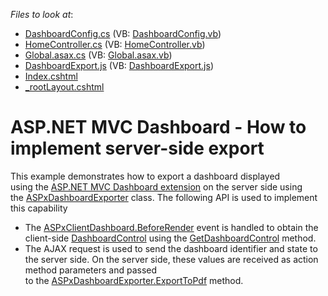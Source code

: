 <!-- default file list -->
*Files to look at*:

* [DashboardConfig.cs](./CS/MvcDashboard_ServerExport/App_Start/DashboardConfig.cs) (VB: [DashboardConfig.vb](./VB/MvcDashboard_ServerExport/App_Start/DashboardConfig.vb))
* [HomeController.cs](./CS/MvcDashboard_ServerExport/Controllers/HomeController.cs) (VB: [HomeController.vb](./VB/MvcDashboard_ServerExport/Controllers/HomeController.vb))
* [Global.asax.cs](./CS/MvcDashboard_ServerExport/Global.asax.cs) (VB: [Global.asax.vb](./VB/MvcDashboard_ServerExport/Global.asax.vb))
* [DashboardExport.js](./CS/MvcDashboard_ServerExport/Scripts/DashboardExport.js) (VB: [DashboardExport.js](./VB/MvcDashboard_ServerExport/Scripts/DashboardExport.js))
* [Index.cshtml](./CS/MvcDashboard_ServerExport/Views/Home/Index.cshtml)
* [_rootLayout.cshtml](./CS/MvcDashboard_ServerExport/Views/Shared/_rootLayout.cshtml)
<!-- default file list end -->
# ASP.NET MVC Dashboard - How to implement server-side export


This example demonstrates how to export a dashboard displayed using the <a href="https://documentation.devexpress.com/Dashboard/16977/Building-the-Designer-and-Viewer-Applications">ASP.NET MVC Dashboard extension</a> on the server side using the <a href="https://documentation.devexpress.com/Dashboard/clsDevExpressDashboardWebASPxDashboardExportertopic.aspx">ASPxDashboardExporter</a> class. The following API is used to implement this capability

* The <a href="https://documentation.devexpress.com/Dashboard/DevExpress.DashboardWeb.Scripts.ASPxClientDashboard.BeforeRender.event">ASPxClientDashboard.BeforeRender</a> event is handled to obtain the client-side <a href="https://documentation.devexpress.com/ClientDashboard/api/DevExpress.Dashboard.DashboardControl.html">DashboardControl</a> using the <a href="https://documentation.devexpress.com/Dashboard/DevExpress.DashboardWeb.Scripts.ASPxClientDashboard.GetDashboardControl.method">GetDashboardControl</a> method.
* The AJAX request is used to send the dashboard identifier and state to the server side. On the server side, these values are received as action method parameters and passed to the <a href="https://documentation.devexpress.com/Dashboard/DevExpress.DashboardWeb.ASPxDashboardExporter.ExportToPdf.overloads">ASPxDashboardExporter.ExportToPdf</a> method.

<br/>


